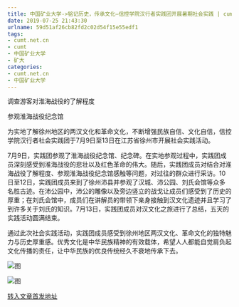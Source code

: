 ```yaml
---
title: 中国矿业大学->铭记历史，传承文化—信控学院汉行者实践团开展暑期社会实践 | cumt.net.cn
date: 2019-07-25 21:43:30
urlname: 59d51af26cb82fd2c02d54f15e55edf1
tags: 
- cumt.net.cn
- cumt
- 中国矿业大学
- 矿大
categories:
- cumt.net.cn
- 中国矿业大学
---
```



调查游客对淮海战役的了解程度

参观淮海战役纪念馆

为实地了解徐州地区的两汉文化和革命文化，不断增强民族自信、文化自信，信控学院汉行者社会实践团于7月9日至13日在江苏省徐州市开展社会实践活动。

7月9日，实践团参观了淮海战役纪念馆、纪念碑。在实地参观过程中，实践团成员深刻感受到淮海战役的悲壮以及红色革命的伟大。随后，实践团成员对结合对淮海战役了解程度、参观淮海战役纪念馆感触等问题，对过往的群众进行采访。10日至12日，实践团成员来到了徐州沛县并参观了汉城、沛公园、刘氏会馆等众多名胜古迹。在沛公园中，沛公的雕像以及旁边竖立的战戈让成员们感受到了历史的厚重；在刘氏会馆中，成员们在讲解员的带领下亲身接触到汉文化遗迹并且学习了到许多关于刘氏的知识。7月13日，实践团成员对汉文化之旅进行了总结，五天的实践活动圆满结束。

通过此次社会实践活动，实践团成员感受到徐州地区两汉文化、革命文化的独特魅力与历史厚重感。优秀文化是中华民族精神的有效载体，希望人人都能自觉肩负起文化传播的责任，让中华民族的优良传统经久不衰地传承下去。



![图](http://xwzx.cumt.edu.cn/_upload/article/images/60/cc/4fde8c264e72b894d3e31ff181ff/26790aac-92a0-4bb9-995a-b4576722d9c6.jpg)

![图](http://xwzx.cumt.edu.cn/_upload/article/images/60/cc/4fde8c264e72b894d3e31ff181ff/a45a1479-fe3c-457f-8ade-7f769731c1b5.jpg)

[转入文章首发地址](http://xwzx.cumt.edu.cn/25/b3/c523a533939/page.htm)